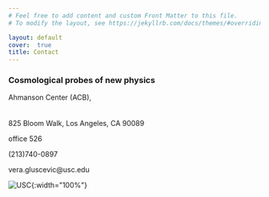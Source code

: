 ```yaml
---
# Feel free to add content and custom Front Matter to this file.
# To modify the layout, see https://jekyllrb.com/docs/themes/#overriding-theme-defaults

layout: default
cover:  true
title: Contact
---
```


### Cosmological probes of new physics

<p style="margin-bottom: 35px">
Ahmanson Center (ACB),  
<p>
825 Bloom Walk, Los Angeles, CA 90089  
<p>
office 526  
<p>

(213)740-0897  

<p>
vera.gluscevic@usc.edu  

</p>

![USC]({{veragluscevic.github.io}}/assets/img/USC.png){:width="100%"}

